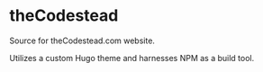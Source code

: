 # theCodestead
Source for theCodestead.com website. 

Utilizes a custom Hugo theme and harnesses NPM as a build tool.
